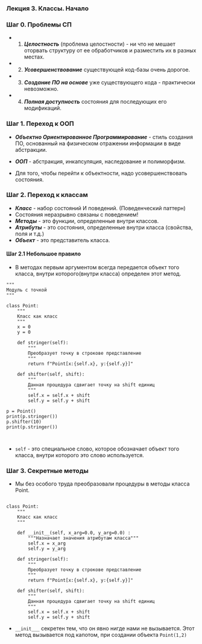 ### Лекция 3. Классы. Начало

### Шаг 0. Проблемы СП
* 1) ***Целостность*** (проблема целостности) - ни что не мешает оторвать структуру от ее обработчиков и разместить их в разных местах.
* 2) ***Усовершенствование*** существующей код-базы очень дорогое.
* 3) ***Создание ПО на основе*** уже существующего кода - практически невозможно.
* 4) ***Полная доступность*** состояния для последующих его модификаций.

### Шаг 1. Переход к ООП
* ***Объектно Ориентированное Программирование*** - стиль создания ПО, основанный на физическом отражении информации в виде абстракции.
* ***ООП*** - абстракция, инкапсуляция, наследование и полиморфизм.

* Для того, чтобы перейти к объектности, надо усовершенствовать состояния.

### Шаг 2. Переход к классам
* ***Класс*** - набор состояний И поведений. (Поведенческий паттерн)
* Состояния неразрывно связаны с поведением!
* ***Методы*** - это функции, определенные внутри классов.
* ***Атрибуты*** - это состояния, определенные внутри класса (свойства, поля и т.д.)
* ***Объект*** - это представитель класса.

#### Шаг 2.1 Небольшое правило
* В методах первым аргументом всегда передается объект того класса, внутри которого(внутри класса) определен этот метод.
```
"""
Модуль с точкой
"""

class Point:
    """
    Класс как класс
    """
    x = 0
    y = 0

    def stringer(self):
        """
        Преобразует точку в строкове представление
        """
        return f"Point[x:{self.x}, y:{self.y}]"

    def shifter(self, shift):
        """
        Данная процедура сдвигает точку на shift единиц
        """
        self.x = self.x + shift
        self.y = self.y + shift

p = Point()
print(p.stringer())
p.shifter(10)
print(p.stringer())



```
* ```self``` - это специальное слово, которое обозначает объект того класса, внутри которого это слово используется.

### Шаг 3. Секретные методы
* Мы без особого труда преобразовали процедуры в методы класса Point.
```

class Point:
    """
    Класс как класс
    """
  
    def __init__(self, x_arg=0.0, y_arg=0.0) :
        """Назначает значения атрибутам класса"""
        self.x = x_arg
        self.y = y_arg

    def stringer(self):
        """
        Преобразует точку в строкове представление
        """
        return f"Point[x:{self.x}, y:{self.y}]"

    def shifter(self, shift):
        """
        Данная процедура сдвигает точку на shift единиц
        """
        self.x = self.x + shift
        self.y = self.y + shift

```

* ```__init___``` секретен тем, что он явно нигде нами не вызывается. Этот метод вызывается под капотом, при создании объекта ```Point(1,2)```
